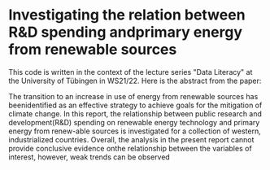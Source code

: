 # Investigating the relation between R&D spending andprimary energy from renewable sources

This code is written in the context of the lecture series "Data Literacy" at the University of Tübingen in WS21/22. Here is the abstract from the paper:

The transition to an increase in use of energy from renewable sources has beenidentified as an effective strategy to achieve goals for the mitigation of climate change.
In this report, the relationship between public research and development(R&D) spending on renewable energy technology and primary energy from renew-able sources is
investigated for a collection of western, industrialized countries. Overall, the analysis in the present report cannot provide conclusive evidence onthe relationship
between the variables of interest, however, weak trends can be observed
